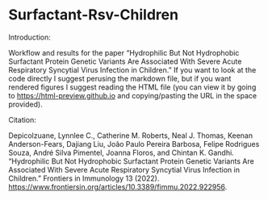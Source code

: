 # Surfactant-Rsv-Children

Introduction:

Workflow and results for the paper “Hydrophilic But Not Hydrophobic Surfactant Protein Genetic Variants Are Associated With Severe Acute Respiratory Syncytial Virus Infection in Children.” If you want to look at the code directly I suggest perusing the markdown file, but if you want rendered figures I suggest reading the HTML file (you can view it by going to https://html-preview.github.io and copying/pasting the URL in the space provided).

Citation:

Depicolzuane, Lynnlee C., Catherine M. Roberts, Neal J. Thomas, Keenan Anderson-Fears, Dajiang Liu, João Paulo Pereira Barbosa, Felipe Rodrigues Souza, André Silva Pimentel, Joanna Floros, and Chintan K. Gandhi. “Hydrophilic But Not Hydrophobic Surfactant Protein Genetic Variants Are Associated With Severe Acute Respiratory Syncytial Virus Infection in Children.” Frontiers in Immunology 13 (2022). https://www.frontiersin.org/articles/10.3389/fimmu.2022.922956.
